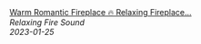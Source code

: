 <!--2024-01-14 01:04:00-->
<div class="yb">
  <a class="nodecor" href="/index.html?relaks/warm_romantic_fireplace_relaxing_fireplace_crackling_sounds_12_hours">
    <img class="preview" data-videoid="pAKELdtsjrc" src="https://i.ytimg.com/vi/pAKELdtsjrc/hqdefault_live.jpg" align="middle" alt="">
  </a>
  <div class="inlbl text">
    <a class="nodecor" href="/index.html?relaks/warm_romantic_fireplace_relaxing_fireplace_crackling_sounds_12_hours">Warm Romantic Fireplace 🔥 Relaxing Fireplace...</a><br>
    <i class="smaller2">Relaxing Fire Sound</i><br>
    <i class="smaller3">2023-01-25</i>
  </div>
</div>

